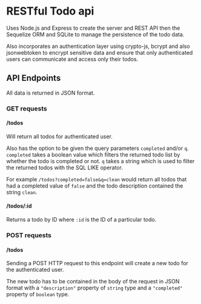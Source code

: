 # RESTful Todo api

Uses Node.js and Express to create the server and REST API then the Sequelize ORM and SQLite to manage the persistence of the todo data.

Also incorporates an authentication layer using crypto-js, bcrypt and also jsonwebtoken to encrypt sensitive data and ensure that only authenticated users can communicate and access only their todos.

## API Endpoints

All data is returned in JSON format.

### GET requests

#### /todos
Will return all todos for authenticated user.

Also has the option to be given the query parameters `completed` and/or `q`. `completed` takes a boolean value which filters the returned todo list by whether the todo is completed or not. `q` takes a string which is used to filter the returned todos with the SQL LIKE operator.

For example `/todos?completed=false&q=clean` would return all todos that had a completed value of `false` and the todo description contained the string `clean`.

#### /todos/:id
Returns a todo by ID where `:id` is the ID of a particular todo.

### POST requests

#### /todos
Sending a POST HTTP request to this endpoint will create a new todo for the authenticated user.

The new todo has to be contained in the body of the request in JSON format with a `"description"` property of `string` type and a `"completed"` property of `boolean` type.
